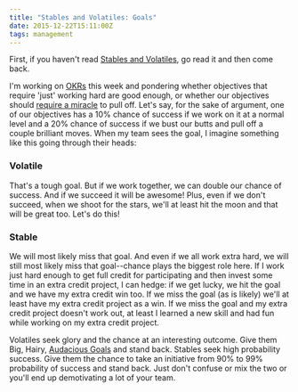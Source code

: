 ```yaml
---
title: "Stables and Volatiles: Goals"
date: 2015-12-22T15:11:00Z
tags: management
---
```


First, if you haven't read [Stables and Volatiles][1], go read it and then come
back.

I'm working on [OKRs][3] this week and pondering whether objectives that require
'just' working hard are good enough, or whether our objectives should [require a
miracle][2] to pull off. Let's say, for the sake of argument, one of our objectives
has a 10% chance of success if we work on it at a normal level and a 20% chance
of success if we bust our butts and pull off a couple brilliant moves. When my
team sees the goal, I imagine something like this going through their heads:

### Volatile

That's a tough goal. But if we work together, we can double our chance of
success. And if we succeed it will be awesome! Plus, even if we don't succeed,
when we shoot for the stars, we'll at least hit the moon and that will be great
too. Let's do this!

### Stable

We will most likely miss that goal. And even if we all work extra hard, we will
still most likely miss that goal--chance plays the biggest role here. If I work
just hard enough to get full credit for participating and then invest some time
in an extra credit project, I can hedge: if we get lucky, we hit the goal and we
have my extra credit win too. If we miss the goal (as is likely) we'll at least
have my extra credit project as a win. If we miss the goal and my extra credit
project doesn't work out, at least I learned a new skill and had fun while
working on my extra credit project.

Volatiles seek glory and the chance at an interesting outcome. Give them Big,
Hairy, [Audacious Goals][4] and stand back. Stables seek high probability success.
Give them the chance to take an initiative from 90% to 99% probability of
success and stand back. Just don't confuse or mix the two or you'll end up
demotivating a lot of your team.

  [1]: http://randsinrepose.com/archives/stables-and-volatiles/
  [2]: http://eleganthack.com/the-art-of-the-okr/
  [3]: https://weekdone.com/resources/objectives-key-results
  [4]: https://en.wikipedia.org/wiki/Big_Hairy_Audacious_Goal


